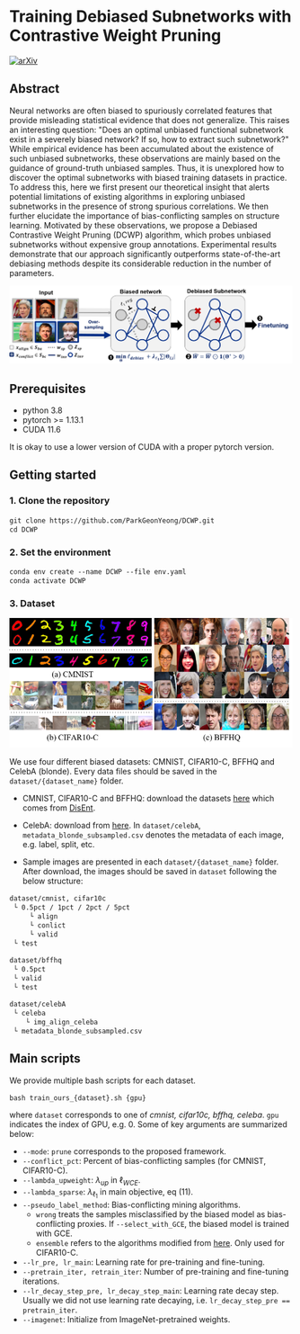 # Training Debiased Subnetworks with Contrastive Weight Pruning

[![arXiv](https://img.shields.io/badge/arXiv-2210.05247-b31b1b.svg)](https://arxiv.org/abs/2210.05247)

## Abstract
Neural networks are often biased to spuriously correlated features that provide misleading statistical evidence that does not generalize. 
This raises an interesting question: "Does an optimal unbiased functional subnetwork exist in a severely biased network? If so, how to extract such subnetwork?" 
While empirical evidence has been accumulated about the existence of such unbiased subnetworks, these observations are mainly based on the guidance of ground-truth unbiased samples. 
Thus, it is unexplored how to discover the optimal subnetworks with biased training datasets in practice. To address this, here we first present our theoretical insight that alerts potential limitations of existing algorithms in exploring unbiased subnetworks in the presence of strong spurious correlations. 
We then further elucidate the importance of bias-conflicting samples on structure learning. 
Motivated by these observations, we propose a Debiased Contrastive Weight Pruning (DCWP) algorithm, which probes unbiased subnetworks without expensive group annotations. 
Experimental results demonstrate that our approach significantly outperforms state-of-the-art debiasing methods despite its considerable reduction in the number of parameters.

![concept](dataset/concept.png)

## Prerequisites
- python 3.8
- pytorch >= 1.13.1
- CUDA 11.6

It is okay to use a lower version of CUDA with a proper pytorch version.

## Getting started

### 1. Clone the repository
```
git clone https://github.com/ParkGeonYeong/DCWP.git
cd DCWP
```

### 2. Set the environment
```
conda env create --name DCWP --file env.yaml
conda activate DCWP
```

### 3. Dataset

![sample](dataset/sample_figure.png)

We use four different biased datasets: CMNIST, CIFAR10-C, BFFHQ and CelebA (blonde). Every data files should be saved in the `dataset/{dataset_name}` folder.
- CMNIST, CIFAR10-C and BFFHQ: download the datasets [here](https://drive.google.com/drive/folders/1JEOqxrhU_IhkdcRohdbuEtFETUxfNmNT)
which comes from [DisEnt](https://github.com/kakaoenterprise/Learning-Debiased-Disentangled).

- CelebA: download from [here](https://www.kaggle.com/datasets/jessicali9530/celeba-dataset). In `dataset/celebA`, `metadata_blonde_subsampled.csv` denotes the metadata of each image, e.g. label, split, etc. 
- Sample images are presented in each `dataset/{dataset_name}` folder. After download, the images should be saved in `dataset` following the below structure:

```
dataset/cmnist, cifar10c 
 └ 0.5pct / 1pct / 2pct / 5pct
     └ align
     └ conlict
     └ valid
 └ test
```

```
dataset/bffhq
 └ 0.5pct
 └ valid
 └ test
```

```
dataset/celebA
 └ celeba
    └ img_align_celeba
 └ metadata_blonde_subsampled.csv
```

## Main scripts
We provide multiple bash scripts for each dataset. 
```
bash train_ours_{dataset}.sh {gpu} 
```
where `dataset` corresponds to one of _cmnist, cifar10c, bffhq, celeba_. `gpu` indicates the index of GPU, e.g. 0.
Some of key arguments are summarized below:
- `--mode`: `prune` corresponds to the proposed framework.
- `--conflict_pct`: Percent of bias-conflicting samples (for CMNIST, CIFAR10-C).
- `--lambda_upweight`: $\lambda_{up}$ in $\ell_{WCE}$.
- `--lambda_sparse`: $\lambda_{\ell_1}$ in main objective, eq (11).
- `--pseudo_label_method`: Bias-conflicting mining algorithms.
   - `wrong` treats the samples misclassified by the biased model as bias-conflicting proxies. If `--select_with_GCE`, the biased model is trained with GCE.
   - `ensemble` refers to the algorithms modified from [here](https://arxiv.org/abs/2111.13108). Only used for CIFAR10-C.
- `--lr_pre, lr_main`: Learning rate for pre-training and fine-tuning.
- `--pretrain_iter, retrain_iter`: Number of pre-training and fine-tuning iterations.
- `--lr_decay_step_pre, lr_decay_step_main`: Learning rate decay step. Usually we did not use learning rate decaying, i.e. `lr_decay_step_pre == pretrain_iter`.
- `--imagenet`: Initialize from ImageNet-pretrained weights.
